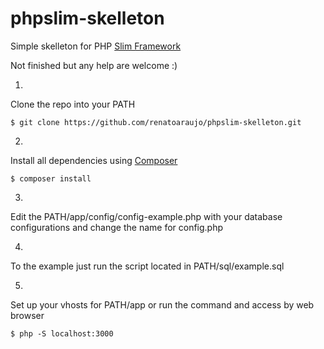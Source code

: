 # phpslim-skelleton
Simple skelleton for PHP [Slim Framework](https://github.com/slimphp/Slim)

Not finished but any help are welcome :)

1.
Clone the repo into your PATH
```
$ git clone https://github.com/renatoaraujo/phpslim-skelleton.git
```

2.
Install all dependencies using [Composer](https://getcomposer.org/)
```
$ composer install
```

3.
Edit the PATH/app/config/config-example.php with your database configurations and change the name for config.php

4.
To the example just run the script located in PATH/sql/example.sql

5.
Set up your vhosts for PATH/app or run the command and access by web browser
```
$ php -S localhost:3000
```
